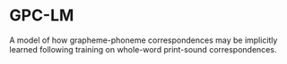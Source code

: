 # GPC-LM

A model of how grapheme-phoneme correspondences may be implicitly learned
following training on whole-word print-sound correspondences.